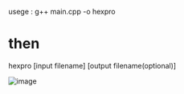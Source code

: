 usege :
g++ main.cpp -o hexpro
# then
hexpro [input filename] [output filename(optional)]

![image](https://github.com/user-attachments/assets/c12dbc0e-e876-4792-87ae-6b9f27a68588)
